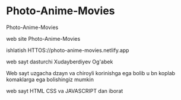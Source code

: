 # Photo-Anime-Movies
Photo-Anime-Movies

web site Photo-Anime-Movies

ishlatish HTTOS://photo-anime-movies.netlify.app

web sayt dasturchi Xudayberdiyev Og'abek

Web sayt uzgacha dzayn va chiroyli korinishga ega bolib u bn koplab komaklarga ega bolishingiz mumkin

web sayt HTML CSS va JAVASCRIPT dan iborat
